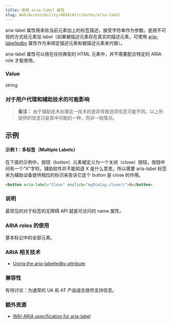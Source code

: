 ```yaml
---
title: 使用 aria-label 属性
slug: Web/Accessibility/ARIA/Attributes/aria-label
---
```


aria-label 属性用来给当前元素加上的标签描述，接受字符串作为参数。是用不可视的方式给元素加 label（如果被描述元素存在真实的描述元素，可使用 [aria-labelledby](/zh-CN/Accessibility/ARIA/ARIA_Techniques/Using_the_aria-labelledby_attribute) 属性作为来绑定描述元素和被描述元素来代替）。

aria-label 属性可以用在任何典型的 HTML 元素中，并不需要配合特定的 ARIA role 才能使用。

### Value

string

### 对于用户代理和辅助技术的可能影响

> **备注：** 由于辅助技术处理这一技术的差异导致选项信息可能不同。以上所提供的信息只是其中可能的一种，而非一般情况。

## 示例

#### 示例 1：多标签（Multiple Labels）

在下面的示例中，按钮（button）元素被定义为一个关闭（close）按钮，按钮中间有一个"X"字符。辅助软件并不能知道 X 是什么意思，所以需要 aria-label 标签来为辅助设备提供相应的标识来告诉它这个 button 是 close 的作用。

```html
<button aria-label="Close" onclick="myDialog.close()">X</button>
```

### 说明

最常见的对于标签的无障碍 API 就是可访问的 name 属性。

### ARIA roles 的使用

基本标记中的全部元素。

### ARIA 相关技术

- [Using the aria-labelledby attribute](/zh-CN/Accessibility/ARIA/ARIA_Techniques/Using_the_aria-labelledby_attribute)

### 兼容性

有待讨论：为通常的 UA 和 AT 产品组合提供支持信息。

### 额外资源

- [WAI-ARIA specification for aria-label](http://www.w3.org/TR/wai-aria/states_and_properties#aria-label)

